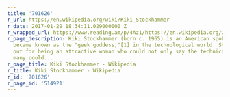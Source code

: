 ```yaml
---
title: '701626'
r_url: https://en.wikipedia.org/wiki/Kiki_Stockhammer
r_date: 2017-01-29 18:34:11.029000000 Z
r_wrapped_url: https://www.reading.am/p/4Az1/https://en.wikipedia.org/wiki/Kiki_Stockhammer
r_page_description: Kiki Stockhammer (born c. 1965) is an American spokesperson. She
  became known as the "geek goddess,"[1] in the technological world. She was singled
  out for being an attractive woman who could not only say the technical words (as
  many could...
r_page_title: Kiki Stockhammer - Wikipedia
r_title: Kiki Stockhammer - Wikipedia
r_id: '701626'
r_page_id: '514921'
---
```


